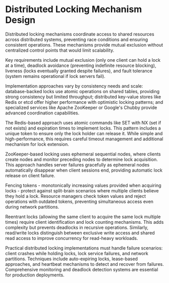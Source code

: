 # Distributed Locking Mechanism Design

Distributed locking mechanisms coordinate access to shared resources across distributed systems, preventing race conditions and ensuring consistent operations. These mechanisms provide mutual exclusion without centralized control points that would limit scalability.

Key requirements include mutual exclusion (only one client can hold a lock at a time), deadlock avoidance (preventing indefinite resource blocking), liveness (locks eventually granted despite failures), and fault tolerance (system remains operational if lock servers fail).

Implementation approaches vary by consistency needs and scale: database-backed locks use atomic operations on shared tables, providing strong consistency but limited throughput; distributed key-value stores like Redis or etcd offer higher performance with optimistic locking patterns; and specialized services like Apache ZooKeeper or Google's Chubby provide advanced coordination capabilities.

The Redis-based approach uses atomic commands like SET with NX (set if not exists) and expiration times to implement locks. This pattern includes a unique token to ensure only the lock holder can release it. While simple and high-performance, this requires careful timeout management and additional mechanism for lock extension.

ZooKeeper-based locking uses ephemeral sequential nodes, where clients create nodes and monitor preceding nodes to determine lock acquisition. This approach handles server failures gracefully as ephemeral nodes automatically disappear when client sessions end, providing automatic lock release on client failure.

Fencing tokens - monotonically increasing values provided when acquiring locks - protect against split-brain scenarios where multiple clients believe they hold a lock. Resource managers check token values and reject operations with outdated tokens, preventing simultaneous access even during network partitions.

Reentrant locks (allowing the same client to acquire the same lock multiple times) require client identification and lock counting mechanisms. This adds complexity but prevents deadlocks in recursive operations. Similarly, read/write locks distinguish between exclusive write access and shared read access to improve concurrency for read-heavy workloads.

Practical distributed locking implementations must handle failure scenarios: client crashes while holding locks, lock service failures, and network partitions. Techniques include auto-expiring locks, lease-based approaches, and heartbeat mechanisms to detect and recover from failures. Comprehensive monitoring and deadlock detection systems are essential for production deployments.